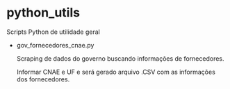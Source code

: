 # python_utils
Scripts Python de utilidade geral


- gov_fornecedores_cnae.py
  
  Scraping de dados do governo buscando informações de fornecedores.
  
  Informar CNAE e UF e será gerado arquivo .CSV com as informações dos fornecedores.
